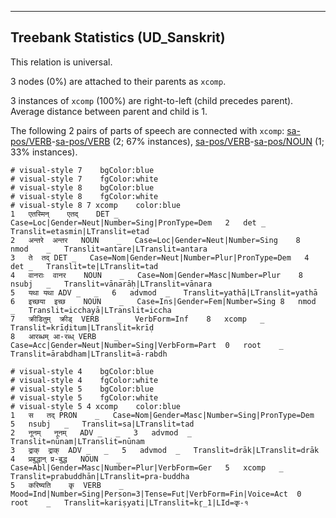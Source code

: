 

--------------------------------------------------------------------------------

## Treebank Statistics (UD_Sanskrit)

This relation is universal.

3 nodes (0%) are attached to their parents as `xcomp`.

3 instances of `xcomp` (100%) are right-to-left (child precedes parent).
Average distance between parent and child is 1.

The following 2 pairs of parts of speech are connected with `xcomp`: [sa-pos/VERB]()-[sa-pos/VERB]() (2; 67% instances), [sa-pos/VERB]()-[sa-pos/NOUN]() (1; 33% instances).


~~~ conllu
# visual-style 7	bgColor:blue
# visual-style 7	fgColor:white
# visual-style 8	bgColor:blue
# visual-style 8	fgColor:white
# visual-style 8 7 xcomp	color:blue
1	एतस्मिन्	एतद्	DET	_	Case=Loc|Gender=Neut|Number=Sing|PronType=Dem	2	det	_	Translit=etasmin|LTranslit=etad
2	अन्तरे	अन्तर	NOUN	_	Case=Loc|Gender=Neut|Number=Sing	8	nmod	_	Translit=antare|LTranslit=antara
3	ते	तद्	DET	_	Case=Nom|Gender=Neut|Number=Plur|PronType=Dem	4	det	_	Translit=te|LTranslit=tad
4	वानराः	वानर	NOUN	_	Case=Nom|Gender=Masc|Number=Plur	8	nsubj	_	Translit=vānarāḥ|LTranslit=vānara
5	यथा	यथा	ADV	_	_	6	advmod	_	Translit=yathā|LTranslit=yathā
6	इच्छया	इच्छ	NOUN	_	Case=Ins|Gender=Fem|Number=Sing	8	nmod	_	Translit=icchayā|LTranslit=iccha
7	क्रीडितुम्	क्रीड्	VERB	_	VerbForm=Inf	8	xcomp	_	Translit=krīḍitum|LTranslit=krīḍ
8	आरब्धम्	आ-रब्ध्	VERB	_	Case=Acc|Gender=Neut|Number=Sing|VerbForm=Part	0	root	_	Translit=ārabdham|LTranslit=ā-rabdh

~~~


~~~ conllu
# visual-style 4	bgColor:blue
# visual-style 4	fgColor:white
# visual-style 5	bgColor:blue
# visual-style 5	fgColor:white
# visual-style 5 4 xcomp	color:blue
1	स	तद्	PRON	_	Case=Nom|Gender=Masc|Number=Sing|PronType=Dem	5	nsubj	_	Translit=sa|LTranslit=tad
2	नूनम्	नूनम्	ADV	_	_	3	advmod	_	Translit=nūnam|LTranslit=nūnam
3	द्राक्	द्राक्	ADV	_	_	5	advmod	_	Translit=drāk|LTranslit=drāk
4	प्रबुद्धान्	प्र-बुद्ध	NOUN	_	Case=Abl|Gender=Masc|Number=Plur|VerbForm=Ger	5	xcomp	_	Translit=prabuddhān|LTranslit=pra-buddha
5	करिष्यति	कृ	VERB	_	Mood=Ind|Number=Sing|Person=3|Tense=Fut|VerbForm=Fin|Voice=Act	0	root	_	Translit=kariṣyati|LTranslit=kr̥_1|LId=कृ-१

~~~


